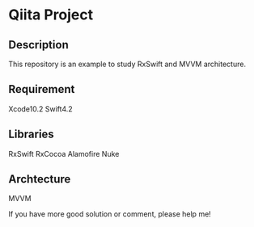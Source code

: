 Qiita Project
====

## Description
This repository is an example to study RxSwift and MVVM architecture.

## Requirement
Xcode10.2
Swift4.2

## Libraries
RxSwift
RxCocoa
Alamofire
Nuke

## Archtecture
MVVM

If you have more good solution or comment, please help me! 
